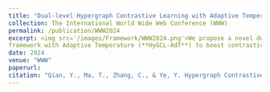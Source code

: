 ```yaml
---
title: "Dual-level Hypergraph Contrastive Learning with Adaptive Temperature Enhancement"
collection: The International World Wide Web Conference (WWW)
permalink: /publication/WWW2024
excerpt: <img src='/images/Framework/WWW2024.png'>We propose a novel dual-level HyperGraph Contrastive Learning
framework with Adaptive Temperature (**HyGCL-AdT**) to boost contrastive learning over hypergraphs. Our source code is available [here](https://github.com/graphprojects/HyGCL-AdT).
date: 2024
venue: "WWW"
paperurl: 
citation: "Qian, Y., Ma, T., Zhang, C., & Ye, Y. Hypergraph Contrastive Learning for Drug Trafficking Community Detection. In ICDM 2023."
---
```




